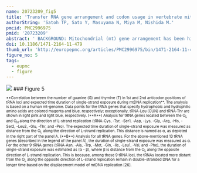 ```yaml
---
name: 20723209_fig5
title: 'Transfer RNA gene arrangement and codon usage in vertebrate mitochondrial genomes: a new insight into gene order conservation.'
authorString: 'Satoh TP, Sato Y, Masuyama N, Miya M, Nishida M.'
pmcid: PMC2996975
pmid: '20723209'
abstract: ' BACKGROUND: Mitochondrial (mt) gene arrangement has been highly conserved among vertebrates from jawless fishes to mammals for more than 500 million years. It remains unclear, however, whether such long-term persistence is a consequence of some constraints on the gene order. RESULTS: Based on the analysis of codon usage and tRNA gene positions, we suggest that tRNA gene order of the typical vertebrate mt-genomes may be important for their translational efficiency. The vertebrate mt-genome encodes 2 rRNA, 22 tRNA, and 13 transmembrane proteins consisting mainly of hydrophobic domains. We found that the tRNA genes specifying the hydrophobic residues were positioned close to the control region (CR), where the transcription efficiency is estimated to be relatively high. Using 47 vertebrate mt-genome sequences representing jawless fishes to mammals, we further found a correlation between codon usage and tRNA gene positions, implying that highly-used tRNA genes are located close to the CR. In addition, an analysis considering the asymmetric nature of mtDNA replication suggested that the tRNA loci that remain in single-strand for a longer time tend to have more guanine and thymine not suffering deamination mutations in their anticodon sites. CONCLUSIONS: Our analyses imply the existence of translational constraint acting on the vertebrate mt-gene arrangement. Such translational constraint, together with the deamination-related constraint, may have contributed to long-term maintenance of gene order.'
doi: 10.1186/1471-2164-11-479
thumb_url: 'http://europepmc.org/articles/PMC2996975/bin/1471-2164-11-479-5.gif'
figure_no: 5
tags:
  - eupmc
  - figure
---
```

<img src='http://europepmc.org/articles/PMC2996975/bin/1471-2164-11-479-5.jpg' style='max-height: 300px'>
### Figure 5
<p style='font-size: 10px;'>**Correlation between the number of guanine (G) and thymine (T) in 1st and 2nd anticodon positions of tRNA loci and expected time duration of single-strand exposure during mtDNA replication**. The analysis is based on a human mt-genome. Data points for the tRNA genes that specify hydrophobic and hydrophilic amino acids are colored magenta and blue, respectively; exceptionally, tRNA-Leu (CUN) and tRNA-Thr are shown in light pink and light blue, respectively. (**A**) Analysis for tRNA genes located between the O<sub>L </sub>and O<sub>H </sub>along the direction of L-strand replication (tRNA-Cys, -Tyr, -Ser1, -Asp, -Lys, -Gly, -Arg, -His, -Ser2, -Leu2, -Glu, -Thr, and -Pro). The expected time duration of single-strand exposure was measured as distance from the O<sub>L </sub>along the direction of L-strand replication. This distance is named as α, as depicted in the right part of the panel A. (**B**) Analysis for all tRNA genes. For the above-mentioned 13 tRNA genes (described in the legend of the panel A), the duration of single-strand exposure was measured as α. For the other 9 tRNA genes (tRNA-Asn, -Ala, -Trp, -Met, -Gln, -Ile, -Leu1, -Val, and -Phe), the duration of single-strand exposure was estimated as (α - β), where β is distance from the O<sub>L </sub>along the opposite direction of L-strand replication. This is because, among those 9 tRNA loci, the tRNAs located more distant from the O<sub>L </sub>along the opposite direction of L-strand replication remain in double-stranded DNA for a longer time based on the displacement model of mtDNA replication [<xref ref-type="bibr" rid="B26">26</xref>].</p>